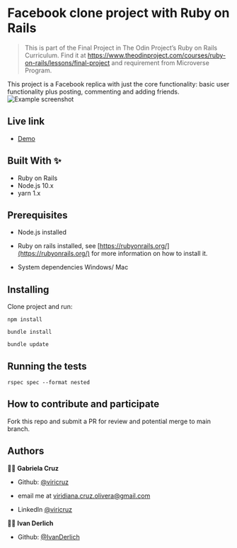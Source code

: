 # Facebook clone project with Ruby on Rails

> This is part of the Final Project in The Odin Project’s Ruby on Rails Curriculum. Find it at https://www.theodinproject.com/courses/ruby-on-rails/lessons/final-project and requirement from Microverse Program.

This project is a Facebook replica with just the core functionality: basic user functionality plus posting, commenting and adding friends.
![Example screenshot](https://i.postimg.cc/bv2xb5Gn/Capture.png)


## Live link
* [Demo](https://boiling-fjord-34486.herokuapp.com/)


## Built With ✨

- Ruby on Rails
- Node.js 10.x
- yarn 1.x


## Prerequisites
* Node.js installed
* Ruby on rails installed, see [https://rubyonrails.org/](https://rubyonrails.org/) for more information on how to install it.

* System dependencies
Windows/ Mac


## Installing
Clone project and run:

`npm install`

`bundle install`

`bundle update`

## Running the tests
`rspec spec --format nested`

## How to contribute and participate
Fork this repo and submit a PR for review and potential merge to main branch.

## Authors

👨‍💻 **Gabriela Cruz**

- Github: [@viricruz](https://github.com/viricruz)

- email me at viridiana.cruz.olivera@gmail.com

- LinkedIn [@viricruz](https://www.linkedin.com/in/viricruz/)

👨‍💻 **Ivan Derlich**

- Github: [@IvanDerlich](https://github.com/IvanDerlich)
